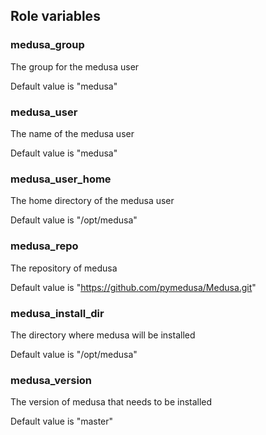 ## Role variables

### medusa_group
The group for the medusa user

Default value is "medusa"

### medusa_user
The name of the medusa user

Default value is "medusa"

### medusa_user_home
The home directory of the medusa user

Default value is "/opt/medusa"

### medusa_repo
The repository of medusa

Default value is "https://github.com/pymedusa/Medusa.git"

### medusa_install_dir
The directory where medusa will be installed

Default value is "/opt/medusa"

### medusa_version
The version of medusa that needs to be installed

Default value is "master"
